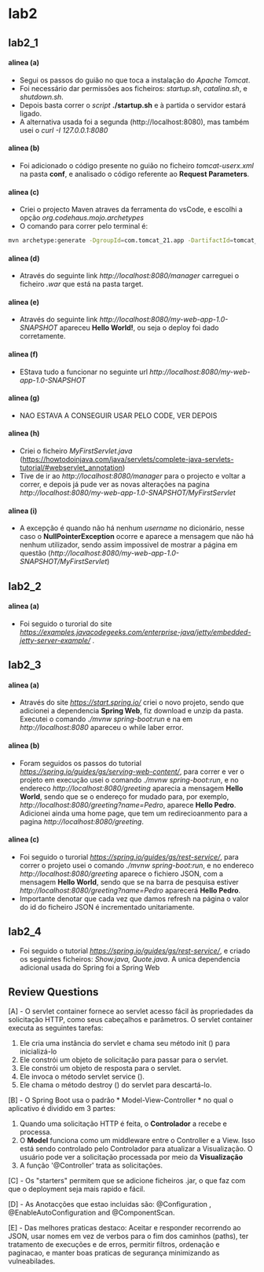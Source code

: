 # lab2

## lab2_1

#### alinea (a)
- Segui os passos do guião no que toca a instalação do *Apache Tomcat*.
- Foi necessário dar permissões aos ficheiros: *startup.sh*, *catalina.sh*, e *shutdown.sh*.  
- Depois basta correr o *script* **./startup.sh** e à partida o servidor estará ligado.  
- A alternativa usada foi a segunda (http://localhost:8080), mas também usei o *curl -I 127.0.0.1:8080*

#### alinea (b)

- Foi adicionado o código presente no guião no ficheiro *tomcat-userx.xml* na pasta **conf**, e analisado o código referente ao **Request Parameters**.

#### alinea (c)

- Criei o projecto Maven atraves da ferramenta do vsCode, e escolhi a opção *org.codehaus.mojo.archetypes*
- O comando para correr pelo terminal é: 
```bash
mvn archetype:generate -DgroupId=com.tomcat_21.app -DartifactId=tomcat_webapp -DarchetypeArtifactId=webapp-javaee7 -DarchetypeGroupId=org.codehaus.mojo.archetypes -DarchetypeVersion=1.1 -DinteractiveMode=false
```

#### alinea (d)

- Através do seguinte link *http://localhost:8080/manager* carreguei o ficheiro *.war* que está na pasta target.

#### alinea (e)

- Através do seguinte link *http://localhost:8080/my-web-app-1.0-SNAPSHOT* apareceu **Hello World!**, ou seja o deploy foi dado corretamente.

#### alinea (f)

- EStava tudo a funcionar no seguinte url *http://localhost:8080/my-web-app-1.0-SNAPSHOT*

#### alinea (g)

- NAO ESTAVA A CONSEGUIR USAR PELO CODE, VER DEPOIS

#### alinea (h)

- Criei o ficheiro *MyFirstServlet.java* (https://howtodoinjava.com/java/servlets/complete-java-servlets-tutorial/#webservlet_annotation)
- Tive de ir ao *http://localhost:8080/manager* para o projecto e voltar a correr, e depois já pude ver as novas alterações na pagina *http://localhost:8080/my-web-app-1.0-SNAPSHOT/MyFirstServlet*

#### alinea (i)

- A excepção é quando não há nenhum *username* no dicionário, nesse caso o **NullPointerException** ocorre e aparece a mensagem que não há nenhum utilizador, sendo assim impossivel de mostrar a página em questão (*http://localhost:8080/my-web-app-1.0-SNAPSHOT/MyFirstServlet*)

## lab2_2

#### alinea (a)

- Foi seguido o turorial do site *https://examples.javacodegeeks.com/enterprise-java/jetty/embedded-jetty-server-example/* .

## lab2_3

#### alinea (a)

 - Através do site *https://start.spring.io/* criei o novo projeto, sendo que adicionei a dependencia **Spring Web**, fiz download e unzip da pasta. Executei o comando *./mvnw spring-boot:run* e na em *http://localhost:8080* apareceu o while laber error.

#### alinea (b)

- Foram seguidos os passos do tutorial *https://spring.io/guides/gs/serving-web-content/*, para correr e ver o projeto em execução usei o comando *./mvnw spring-boot:run*, e no endereco *http://localhost:8080/greeting* aparecia a mensagem **Hello World**, sendo que se o endereço for mudado para, por exemplo, *http://localhost:8080/greeting?name=Pedro*, aparece **Hello Pedro**. Adicionei ainda uma home page, que tem um redirecioanmento para a pagina *http://localhost:8080/greeting*.

#### alinea (c)

- Foi seguido o turorial *https://spring.io/guides/gs/rest-service/*, para correr o projeto usei o comando *./mvnw spring-boot:run*, e no endereco *http://localhost:8080/greeting* aparece o fichiero JSON, com a mensagem **Hello World**, sendo que se na barra de pesquisa estiver *http://localhost:8080/greeting?name=Pedro* aparecerá **Hello Pedro**.
- Importante denotar que cada vez que damos refresh na página o valor do id do ficheiro JSON é incrementado unitariamente.

## lab2_4

- Foi seguido o tutorial *https://spring.io/guides/gs/rest-service/*, e criado os seguintes ficheiros: *Show.java, Quote.java*. A unica dependencia adicional usada do Spring foi a Spring Web


## Review Questions

[A] - O servlet container fornece ao servlet acesso fácil às propriedades da solicitação HTTP, como seus cabeçalhos e parâmetros.
O servlet container executa as seguintes tarefas:
1) Ele cria uma instância do servlet e chama seu método init () para inicializá-lo
2) Ele constrói um objeto de solicitação para passar para o servlet.
3) Ele constrói um objeto de resposta para o servlet.
4) Ele invoca o método servlet service ().
5) Ele chama o método destroy () do servlet para descartá-lo.

[B] - O Spring Boot usa o padrão * Model-View-Controller * no qual o aplicativo é dividido em 3 partes:
1) Quando uma solicitação HTTP é feita, o **Controlador** a recebe e processa.
2) O **Model** funciona como um middleware entre o Controller e a View. Isso está sendo controlado pelo Controlador para atualizar a Visualização. O usuário pode ver a solicitação processada por meio da **Visualização**
3) A função '@Controller' trata as solicitações.

[C] - Os "starters" permitem que se adicione ficheiros .jar, o que faz com que o deployment seja mais rapido e fácil.

[D] - As Anotacções que estao incluidas são: @Configuration , @EnableAutoConfiguration and @ComponentScan.

[E] - Das melhores praticas destaco: Aceitar e responder recorrendo ao JSON, usar nomes em vez de verbos para o fim dos caminhos (paths), ter tratamento de execuções e de erros, permitir filtros, ordenação e paginacao, e manter boas praticas de segurança minimizando as vulneabilades.